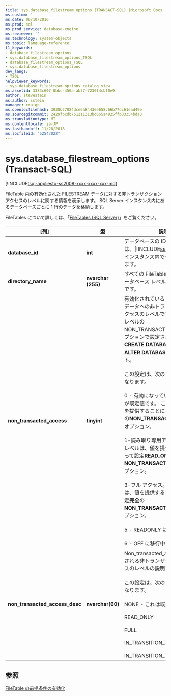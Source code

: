```yaml
---
title: sys.database_filestream_options (TRANSACT-SQL) |Microsoft Docs
ms.custom: ''
ms.date: 06/10/2016
ms.prod: sql
ms.prod_service: database-engine
ms.reviewer: ''
ms.technology: system-objects
ms.topic: language-reference
f1_keywords:
- database_filestream_options
- sys.database_filestream_options_TSQL
- database_filestream_options_TSQL
- sys.database_filestream_options
dev_langs:
- TSQL
helpviewer_keywords:
- sys.database_filestream_options catalog view
ms.assetid: 3383c607-0bbc-456a-ab37-7230f4cbf0e9
author: stevestein
ms.author: sstein
manager: craigg
ms.openlocfilehash: 3038b27084dce6a84436e658c66b77dc61ead49e
ms.sourcegitcommit: 2429fbcdb751211313bd655a4825ffb33354bda3
ms.translationtype: MT
ms.contentlocale: ja-JP
ms.lasthandoff: 11/28/2018
ms.locfileid: "52543022"
---
```

# <a name="sysdatabasefilestreamoptions-transact-sql"></a>sys.database_filestream_options (Transact-SQL)
[!INCLUDE[tsql-appliesto-ss2008-xxxx-xxxx-xxx-md](../../includes/tsql-appliesto-ss2008-xxxx-xxxx-xxx-md.md)]

  FileTable 内の有効化された FILESTREAM データに対する非トランザクション アクセスのレベルに関する情報を表示します。 SQL Server インスタンス内にあるデータベースごとに 1 行のデータを格納します。  
  
 FileTables について詳しくは、「[FileTables &#40;SQL Server&#41;](../../relational-databases/blob/filetables-sql-server.md)」をご覧ください。  
  
  
|[列]|型|説明|  
|------------|----------|-----------------|  
|**database_id**|**int**|データベースの ID です。 この値は、[!INCLUDE[ssNoVersion](../../includes/ssnoversion-md.md)] のインスタンス内で一意になっています。|  
|**directory_name**|**nvarchar (255)**|すべての FileTable 名前空間のデータベース レベルのディレクトリです。|  
|**non_transacted_access**|**tinyint**|有効化されている FILESTREAM データへの非トランザクション アクセスのレベルです。 アクセスのレベルの NON_TRANSACTED_ACCESS オプションで設定されます、 **CREATE DATABASE**または**ALTER DATABASE**ステートメント。<br /><br /> この設定は、次のいずれかの値になります。<br /><br /> 0 - 有効になっていません。 これが既定値です。 このレベルは、値を提供することによって設定**OFF**の**NON_TRANSACTED_ACCESS**オプション。<br /><br /> 1-読み取り専用アクセス。 このレベルは、値を提供することによって設定**READ_ONLY**の**NON_TRANSACTED_ACCESS**オプション。<br /><br /> 3-フル アクセス。 このレベルは、値を提供することによって設定**完全**の**NON_TRANSACTED_ACCESS**オプション。<br /><br /> 5 - READONLY に移行中。<br /><br /> 6 - OFF に移行中|  
|**non_transacted_access_desc**|**nvarchar(60)**|Non_transacted_access で識別される非トランザクション アクセスのレベルの説明です。<br /><br /> この設定は、次のいずれかの値になります。<br /><br /> NONE - これは既定値です。<br /><br /> READ_ONLY<br /><br /> FULL<br /><br /> IN_TRANSITION_TO_READ_ONLY<br /><br /> IN_TRANSITION_TO_OFF|  
  
## <a name="see-also"></a>参照  
 [FileTable の前提条件の有効化](../../relational-databases/blob/enable-the-prerequisites-for-filetable.md)  
  
  
